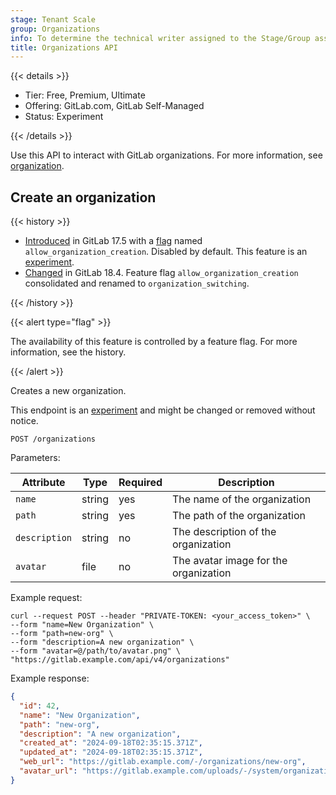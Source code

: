 ```yaml
---
stage: Tenant Scale
group: Organizations
info: To determine the technical writer assigned to the Stage/Group associated with this page, see https://handbook.gitlab.com/handbook/product/ux/technical-writing/#assignments
title: Organizations API
---
```


{{< details >}}

- Tier: Free, Premium, Ultimate
- Offering: GitLab.com, GitLab Self-Managed
- Status: Experiment

{{< /details >}}

Use this API to interact with GitLab organizations. For more information, see [organization](../user/organization/_index.md).

## Create an organization

{{< history >}}

- [Introduced](https://gitlab.com/gitlab-org/gitlab/-/issues/470613) in GitLab 17.5 with a [flag](../administration/feature_flags/_index.md) named `allow_organization_creation`. Disabled by default. This feature is an [experiment](../policy/development_stages_support.md).
- [Changed](https://gitlab.com/gitlab-org/gitlab/-/issues/549062) in GitLab 18.4. Feature flag `allow_organization_creation` consolidated and renamed to `organization_switching`.

{{< /history >}}

{{< alert type="flag" >}}

The availability of this feature is controlled by a feature flag.
For more information, see the history.

{{< /alert >}}

Creates a new organization.

This endpoint is an [experiment](../policy/development_stages_support.md) and might be changed or removed without notice.

```plaintext
POST /organizations
```

Parameters:

| Attribute     | Type   | Required | Description                           |
|---------------|--------|----------|---------------------------------------|
| `name`        | string | yes      | The name of the organization          |
| `path`        | string | yes      | The path of the organization          |
| `description` | string | no       | The description of the organization   |
| `avatar`      | file   | no       | The avatar image for the organization |

Example request:

```shell
curl --request POST --header "PRIVATE-TOKEN: <your_access_token>" \
--form "name=New Organization" \
--form "path=new-org" \
--form "description=A new organization" \
--form "avatar=@/path/to/avatar.png" \
"https://gitlab.example.com/api/v4/organizations"
```

Example response:

```json
{
  "id": 42,
  "name": "New Organization",
  "path": "new-org",
  "description": "A new organization",
  "created_at": "2024-09-18T02:35:15.371Z",
  "updated_at": "2024-09-18T02:35:15.371Z",
  "web_url": "https://gitlab.example.com/-/organizations/new-org",
  "avatar_url": "https://gitlab.example.com/uploads/-/system/organizations/organization_detail/avatar/42/avatar.png"
}
```
